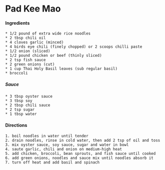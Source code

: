 # Pad Kee Mao



#### Ingredients
	* 1/2 pound of extra wide rice noodles
	* 2 tbsp chili oil
	* 4 cloves garlic (minced)
	* 4 birds eye chili (finely chopped) or 2 scoops chilli paste
	* 1/2 onion (sliced)
	* 1/2 pound chicken or beef (thinly sliced)
	* 2 tsp fish sauce
	* 2 green onions (cut)
	* 1 cup Thai Holy Basil leaves (sub regular basil)
	* broccoli

##### Sauce
	* 3 tbsp oyster sauce
	* 3 tbsp soy
	* 2 tbsp chili sauce
	* 2 tsp sugar
	* 1 tbsp water


#### Directions

	1. boil noodles in water until tender
	2. drain noodles, rinse in cold water, then add 2 tsp of oil and toss
	3. mix oyster sauce, soy sauce, sugar and water in bowl
	4. saute garlic, chili and onion on medium-high heat 
	5. add chicken, broccoli, bean sprouts, and fish sauce until cooked
	6. add green onions, noodles and sauce mix until noodles absorb it
	7. turn off heat and add basil and spinach
